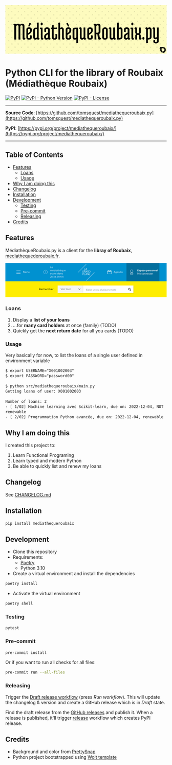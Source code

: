 <p align="center" width="100%">
  <img src="doc/banner.png" alt="MediathequeRoubaix.py"/>
</p>

# Python CLI for the library of Roubaix (Médiathèque Roubaix)

[![PyPI](https://img.shields.io/pypi/v/mediathequeroubaix?style=flat-square)](https://pypi.python.org/pypi/mediathequeroubaix/)
[![PyPI - Python Version](https://img.shields.io/pypi/pyversions/mediathequeroubaix?style=flat-square)](https://pypi.python.org/pypi/mediathequeroubaix/)
[![PyPI - License](https://img.shields.io/pypi/l/mediathequeroubaix?style=flat-square)](https://pypi.python.org/pypi/mediathequeroubaix/)

---

**Source Code**: [https://github.com/tomsquest/mediathequeroubaix.py](https://github.com/tomsquest/mediathequeroubaix.py)

**PyPI**: [https://pypi.org/project/mediathequeroubaix/](https://pypi.org/project/mediathequeroubaix/)

---

<!-- START doctoc generated TOC please keep comment here to allow auto update -->
<!-- DON'T EDIT THIS SECTION, INSTEAD RE-RUN doctoc TO UPDATE -->
## Table of Contents

- [Features](#features)
  - [Loans](#loans)
  - [Usage](#usage)
- [Why I am doing this](#why-i-am-doing-this)
- [Changelog](#changelog)
- [Installation](#installation)
- [Development](#development)
  - [Testing](#testing)
  - [Pre-commit](#pre-commit)
  - [Releasing](#releasing)
- [Credits](#credits)

<!-- END doctoc generated TOC please keep comment here to allow auto update -->

## Features

MédiathèqueRoubaix.py is a client for the **libray of Roubaix**, [mediathequederoubaix.fr](http://www.mediathequederoubaix.fr/).  

<p align="center" width="100%">
  <img src="doc/mr_homepage.png" alt="Screenshot mediathequederoubaix.fr"/>
</p>

### Loans

1. Display a **list of your loans**
2. ...for **many card holders** at once (family) (TODO)
3. Quickly get the **next return date** for all you cards (TODO)

### Usage

Very basically for now, to list the loans of a single user defined in environment variable

```shell
$ export USERNAME="X001002003"
$ export PASSWORD="password00"

$ python src/mediathequeroubaix/main.py
Getting loans of user: X001002003

Number of loans: 2
- [ 1/02] Machine learning avec Scikit-learn, due on: 2022-12-04, NOT renewable
- [ 2/02] Programmation Python avancée, due on: 2022-12-04, renewable
```

## Why I am doing this

I created this project to:
1. Learn Functional Programing
2. Learn typed and modern Python
3. Be able to quickly list and renew my loans

## Changelog

See [CHANGELOG.md](CHANGELOG.md)

## Installation

```sh
pip install mediathequeroubaix
```

## Development

* Clone this repository
* Requirements:
  * [Poetry](https://python-poetry.org/)
  * Python 3.10
* Create a virtual environment and install the dependencies

```sh
poetry install
```

* Activate the virtual environment

```sh
poetry shell
```

### Testing

```sh
pytest
```

### Pre-commit

```sh
pre-commit install
```

Or if you want to run all checks for all files:

```sh
pre-commit run --all-files
```

### Releasing

Trigger the [Draft release workflow](https://github.com/tomsquest/mediathequeroubaix.py/actions/workflows/draft_release.yml)
(press _Run workflow_). This will update the changelog & version and create a GitHub release which is in _Draft_ state.

Find the draft release from the
[GitHub releases](https://github.com/tomsquest/mediathequeroubaix.py/releases) and publish it. When
 a release is published, it'll trigger [release](https://github.com/tomsquest/mediathequeroubaix.py/blob/master/.github/workflows/release.yml) workflow which creates PyPI
 release.


## Credits

- Background and color from [PrettySnap](https://prettysnap.app/)
- Python project bootstrapped using [Wolt template](https://github.com/woltapp/wolt-python-package-cookiecutter)

